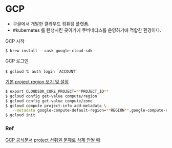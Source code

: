 # GCP

- 구글에서 개발한 클라우드 컴퓨팅 플랫폼. 
- #kubernetes 를 탄생시킨 곳이기에 쿠버네티스를 운영하기에 적합한 환경이다.


GCP 시작
```shell
$ brew install --cask google-cloud-sdk
```
GCP 로그인
```shell
$ gcloud 및 auth login `ACCOUNT`
```
[기본 project    region 보기 및 설정](https://cloud.google.com/compute/docs/gcloud-compute?hl=ko#set_default_zone_and_region_in_your_local_client)

```bash
$ export CLOUDSDK_CORE_PROJECT=**PROJECT_ID**
$ gcloud config get-value compute/region
$ gcloud config get-value compute/zone
$ gcloud compute project-info add-metadata \
   --metadata google-compute-default-region=**REGION**,google-compute-default-zone=**ZONE**
$ gcloud init
```
### Ref
[GCP 공식문서](https://cloud.google.com/?hl=en)
[project 선취권 문제로 삭제 안될 때](https://support.google.com/a/thread/74530265/can-t-remove-google-cloud-project-due-to-dialogflow?hl=en)